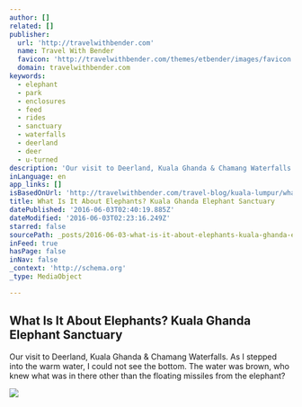 ```yaml
---
author: []
related: []
publisher:
  url: 'http://travelwithbender.com'
  name: Travel With Bender
  favicon: 'http://travelwithbender.com/themes/etbender/images/favicon.png'
  domain: travelwithbender.com
keywords:
  - elephant
  - park
  - enclosures
  - feed
  - rides
  - sanctuary
  - waterfalls
  - deerland
  - deer
  - u-turned
description: 'Our visit to Deerland, Kuala Ghanda & Chamang Waterfalls. As I stepped into the warm water, I could not see the bottom. The water was brown, who knew what was in there other than the floating missiles from the elephant?'
inLanguage: en
app_links: []
isBasedOnUrl: 'http://travelwithbender.com/travel-blog/kuala-lumpur/what-is-it-about-elephants/'
title: What Is It About Elephants? Kuala Ghanda Elephant Sanctuary
datePublished: '2016-06-03T02:40:19.885Z'
dateModified: '2016-06-03T02:23:16.249Z'
starred: false
sourcePath: _posts/2016-06-03-what-is-it-about-elephants-kuala-ghanda-elephant-sanctuary.md
inFeed: true
hasPage: false
inNav: false
_context: 'http://schema.org'
_type: MediaObject

---
```

<article style=""><h1>What Is It About Elephants? Kuala Ghanda Elephant Sanctuary</h1><p>Our visit to Deerland, Kuala Ghanda &amp; Chamang Waterfalls. As I stepped into the warm water, I could not see the bottom. The water was brown, who knew what was in there other than the floating missiles from the elephant?</p><img src="http://travelwithbender.com/files/6713/4295/9878/IMAG0007.jpg" /></article>
